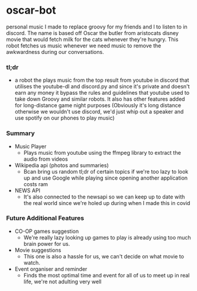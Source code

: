 # oscar-bot
personal music I made to replace groovy for my friends and I to listen to in discord. The name is based off Oscar the butler from aristocats disney movie that would fetch milk for the cats whenever they're hungry. This robot fetches us music whenever we need music to remove the awkwardness during our conversations.

### tl;dr
  * a robot the plays music from the top result from youtube in discord that utilises the youtube-dl and discord.py and since it's private and doesn't earn any money it bypass the rules and guidelines that youtube used to take down Groovy and similar robots. It also has other features added for long-distance game night purposes (Obviously it's long distance otherwise we wouldn't use discord, we'd just whip out a speaker and use spotify on our phones to play music)

### Summary
 * Music Player
   - Plays music from youtube using the ffmpeg library to extract the audio from videos
 * Wikipedia api (photos and summaries)
   - Bcan bring us random tl;dr of certain topics if we're too lazy to look up and use Google while playing since opening another application costs ram
 * NEWS API
   - It's also connected to the newsapi so we can keep up to date with the real world since we're holed up during when I made this in covid

### Future Additional Features
 * CO-OP games suggestion
   - We're really lazy looking up games to play is already using too much brain power for us.
 * Movie suggestions
   - This one is also a hassle for us, we can't decide on what movie to watch.
 * Event organiser and reminder
   - Finds the most optimal time and event for all of us to meet up in real life, we're not adulting very well
 
